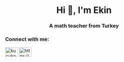 <h1 align="center">Hi 👋, I'm Ekin</h1>
<h3 align="center">A math teacher from Turkey</h3>

<h3 align="left">Connect with me:</h3>
<p align="left">
<a href="https://twitter.com/kucukosmanoglue" target="blank"><img align="center" src="https://raw.githubusercontent.com/rahuldkjain/github-profile-readme-generator/master/src/images/icons/Social/twitter.svg" alt="kucukosmanoglue" height="30" width="40" /></a>
<a href="https://linkedin.com/in/https://www.linkedin.com/in/ekin-k%c3%bc%c3%a7%c3%bckosmano%c4%9flu-087375241" target="blank"><img align="center" src="https://raw.githubusercontent.com/rahuldkjain/github-profile-readme-generator/master/src/images/icons/Social/linked-in-alt.svg" alt="https://www.linkedin.com/in/ekin-k%c3%bc%c3%a7%c3%bckosmano%c4%9flu-087375241" height="30" width="40" /></a>
</p>
